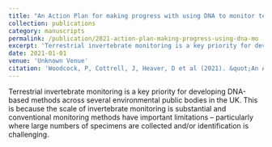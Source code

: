 ```yaml
---
title: "An Action Plan for making progress with using DNA to monitor terrestrial invertebrates"
collection: publications
category: manuscripts
permalink: /publication/2021-action-plan-making-progress-using-dna-mo
excerpt: 'Terrestrial invertebrate monitoring is a key priority for developing DNA-based methods across several environmental public bodies in the UK.'
date: 2021-01-01
venue: 'Unknown Venue'
citation: 'Woodcock, P, Cottrell, J, Heaver, D et al (2021). &quot;An Action Plan for making progress with using DNA to monitor terrestrial invertebrates.&quot; <i>Unknown Venue</i>.'
---
```


Terrestrial invertebrate monitoring is a key priority for developing DNA-based methods across several environmental public bodies in the UK.  This is because the scale of invertebrate monitoring is substantial and conventional monitoring methods have important limitations – particularly where large numbers of specimens are collected and/or identification is challenging.
